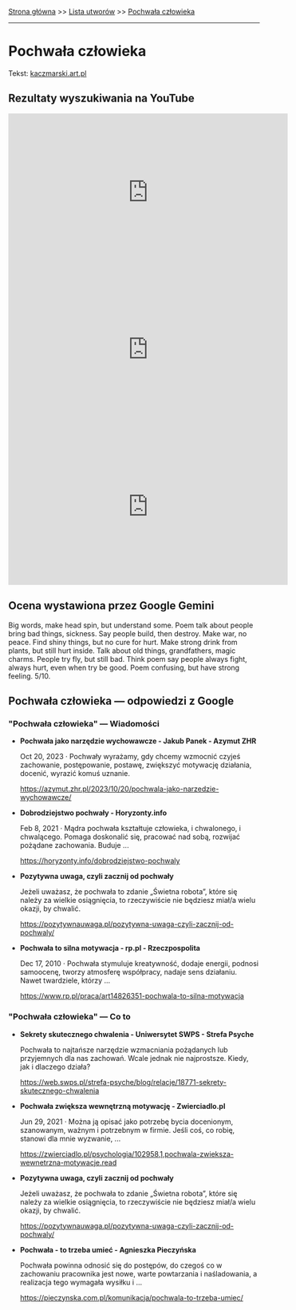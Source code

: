 [Strona główna](../index.md) >> [Lista utworów](../list.md) >> [Pochwała człowieka](438.md)

---

# Pochwała człowieka

Tekst: [kaczmarski.art.pl](https://www.kaczmarski.art.pl/tworczosc/wiersze/pochwala-czlowieka/)

## Rezultaty wyszukiwania na YouTube

<iframe width="560" height="315" src="https://www.youtube.com/embed/E4kt13FzMTg?si=IdontcarewhotheIRSsendsImnotpayingtaxes" title="YouTube video player" frameborder="0" allow="accelerometer; autoplay; clipboard-write; encrypted-media; gyroscope; picture-in-picture; web-share" referrerpolicy="strict-origin-when-cross-origin" allowfullscreen></iframe>

<iframe width="560" height="315" src="https://www.youtube.com/embed/NTNcxGVgn9I?si=IdontcarewhotheIRSsendsImnotpayingtaxes" title="YouTube video player" frameborder="0" allow="accelerometer; autoplay; clipboard-write; encrypted-media; gyroscope; picture-in-picture; web-share" referrerpolicy="strict-origin-when-cross-origin" allowfullscreen></iframe>

<iframe width="560" height="315" src="https://www.youtube.com/embed/ftGuqASMy6s?si=IdontcarewhotheIRSsendsImnotpayingtaxes" title="YouTube video player" frameborder="0" allow="accelerometer; autoplay; clipboard-write; encrypted-media; gyroscope; picture-in-picture; web-share" referrerpolicy="strict-origin-when-cross-origin" allowfullscreen></iframe>

## Ocena wystawiona przez Google Gemini

Big words, make head spin, but understand some. Poem talk about people bring bad things, sickness. Say people build, then destroy. Make war, no peace. Find shiny things, but no cure for hurt. Make strong drink from plants, but still hurt inside. Talk about old things, grandfathers, magic charms. People try fly, but still bad. Think poem say people always fight, always hurt, even when try be good. Poem confusing, but have strong feeling. 5/10.


## Pochwała człowieka — odpowiedzi z Google

### "Pochwała człowieka" — Wiadomości

- **Pochwała jako narzędzie wychowawcze - Jakub Panek - Azymut ZHR**

    Oct 20, 2023  ·  Pochwały wyrażamy, gdy chcemy wzmocnić czyjeś zachowanie, postępowanie, postawę, zwiększyć motywację działania, docenić, wyrazić komuś uznanie. 

   <https://azymut.zhr.pl/2023/10/20/pochwala-jako-narzedzie-wychowawcze/>
- **Dobrodziejstwo pochwały - Horyzonty.info**

    Feb 8, 2021  ·  Mądra pochwała kształtuje człowieka, i chwalonego, i chwalącego. Pomaga doskonalić się, pracować nad sobą, rozwijać pożądane zachowania. Buduje ... 

   <https://horyzonty.info/dobrodziejstwo-pochwaly>
- **Pozytywna uwaga, czyli zacznij od pochwały**

    Jeżeli uważasz, że pochwała to zdanie „Świetna robota”, które się należy za wielkie osiągnięcia, to rzeczywiście nie będziesz miał/a wielu okazji, by chwalić. 

   <https://pozytywnauwaga.pl/pozytywna-uwaga-czyli-zacznij-od-pochwaly/>
- **Pochwała to silna motywacja - rp.pl - Rzeczpospolita**

    Dec 17, 2010  ·  Pochwała stymuluje kreatywność, dodaje energii, podnosi samoocenę, tworzy atmosferę współpracy, nadaje sens działaniu. Nawet twardziele, którzy ... 

   <https://www.rp.pl/praca/art14826351-pochwala-to-silna-motywacja>

### "Pochwała człowieka" — Co to

- **Sekrety skutecznego chwalenia - Uniwersytet SWPS - Strefa Psyche**

    Pochwała to najtańsze narzędzie wzmacniania pożądanych lub przyjemnych dla nas zachowań. Wcale jednak nie najprostsze. Kiedy, jak i dlaczego działa? 

   <https://web.swps.pl/strefa-psyche/blog/relacje/18771-sekrety-skutecznego-chwalenia>
- **Pochwała zwiększa wewnętrzną motywację - Zwierciadlo.pl**

    Jun 29, 2021  ·  Można ją opisać jako potrzebę bycia docenionym, szanowanym, ważnym i potrzebnym w firmie. Jeśli coś, co robię, stanowi dla mnie wyzwanie, ... 

   <https://zwierciadlo.pl/psychologia/102958,1,pochwala-zwieksza-wewnetrzna-motywacje.read>
- **Pozytywna uwaga, czyli zacznij od pochwały**

    Jeżeli uważasz, że pochwała to zdanie „Świetna robota”, które się należy za wielkie osiągnięcia, to rzeczywiście nie będziesz miał/a wielu okazji, by chwalić. 

   <https://pozytywnauwaga.pl/pozytywna-uwaga-czyli-zacznij-od-pochwaly/>
- **Pochwała - to trzeba umieć - Agnieszka Pieczyńska**

    Pochwała powinna odnosić się do postępów, do czegoś co w zachowaniu pracownika jest nowe, warte powtarzania i naśladowania, a realizacja tego wymagała wysiłku i ... 

   <https://pieczynska.com.pl/komunikacja/pochwala-to-trzeba-umiec/>

